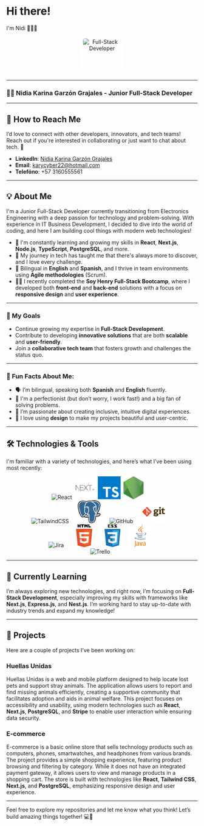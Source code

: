 # Hi there! 

I'm Nidi 👩‍💻✨

<div align="center">
 <img src="https://i.imgur.com/GadHW0E.jpeg" width="100" height="90" alt="Full-Stack Developer" style="border: 5px solid white; border-radius: 10px; display: block; margin: auto;" />
</div>

---

### 👩‍💻 Nidia Karina Garzón Grajales - Junior Full-Stack Developer
---

## 💬 How to Reach Me

I’d love to connect with other developers, innovators, and tech teams! Reach out if you're interested in collaborating or just want to chat about tech. 🚀

- **LinkedIn**: [Nidia Karina Garzón Grajales](https://www.linkedin.com/in/nidiag22)
- **Email**: [karycyber22@hotmail.com](mailto:karycyber22@hotmail.com)
- **Telefóno**:  +57 3160555561

---

## 💡 About Me

I'm a Junior Full-Stack Developer currently transitioning from Electronics Engineering with a deep passion for technology and problem-solving. With experience in IT Business Development, I decided to dive into the world of coding, and here I am building cool things with modern web technologies!

- 🌱 I'm constantly learning and growing my skills in **React**, **Next.js**, **Node.js**, **TypeScript**, **PostgreSQL**, and more. 
- 🔧 My journey in tech has taught me that there's always more to discover, and I love every challenge.
- 💬 Bilingual in **English** and **Spanish**, and I thrive in team environments using **Agile methodologies** (Scrum).
- 👩‍🏫 I recently completed the **Soy Henry Full-Stack Bootcamp**, where I developed both **front-end** and **back-end** solutions with a focus on **responsive design** and **user experience**.

---

### 🎯 My Goals

- Continue growing my expertise in **Full-Stack Development**.
- Contribute to developing **innovative solutions** that are both **scalable** and **user-friendly**.
- Join a **collaborative tech team** that fosters growth and challenges the status quo.

---

### 🚀 Fun Facts About Me:
- 🗣 I’m bilingual, speaking both **Spanish** and **English** fluently.
- 🧐 I'm a perfectionist (but don’t worry, I work fast!) and a big fan of solving problems.
- 🌈 I’m passionate about creating inclusive, intuitive digital experiences.
- 🎨 I love using **design** to make my projects beautiful and user-centric.

---

## 🛠️ Technologies & Tools

I'm familiar with a variety of technologies, and here’s what I’ve been using most recently:

<div align="center">
  <img src="https://upload.wikimedia.org/wikipedia/commons/a/a7/React-icon.svg" alt="React" width="60" height="auto" style="margin-right: 20px 10py;">
  <img src="https://raw.githubusercontent.com/github/explore/main/topics/nextjs/nextjs.png" alt="Next.js" width="60" height="auto" style="margin-right: 20px 10py;">
  <img src="https://raw.githubusercontent.com/github/explore/main/topics/typescript/typescript.png" alt="TypeScript" width="60" height="auto" style="margin-right: 20px 10py;">
 <img src="https://raw.githubusercontent.com/github/explore/main/topics/nodejs/nodejs.png" alt="Node.js" width="60" height="auto" style="margin-right: 20px;">
</div>

<div align="center">
  
  <img src="https://upload.wikimedia.org/wikipedia/commons/d/d5/Tailwind_CSS_Logo.svg" alt="TailwindCSS" width="60" height="auto" style="margin-right: 20px;">
  <img src="https://raw.githubusercontent.com/github/explore/main/topics/postgresql/postgresql.png" alt="PostgreSQL" width="60" height="auto" style="margin-right: 20px;">
  <img src="https://github.githubassets.com/assets/GitHub-Mark-ea2971cee799.png" alt="GitHub" width="60" height="auto" style="margin-right: 20px;">
  <img src="https://raw.githubusercontent.com/github/explore/main/topics/git/git.png" alt="Git" width="60" height="auto" style="margin-right: 20px;">
</div>

<div align="center">  
   <img src="https://cdn.worldvectorlogo.com/logos/jira-3.svg" alt="Jira" width="60" height="auto" style="margin-right: 20px;">
   <img src="https://raw.githubusercontent.com/github/explore/main/topics/html/html.png" alt="HTML" width="60" height="auto" style="margin-right: 10px;"> 
  <img src="https://raw.githubusercontent.com/github/explore/main/topics/css/css.png" alt="CSS" width="60" height="auto" style="margin-right: 10px;"> 
  <img src="https://raw.githubusercontent.com/github/explore/main/topics/java/java.png" alt="Java" width="60" height="auto" style="margin-right: 10px;"> 
</div>

<div align="center">
    <img src="https://img.shields.io/badge/-Scrum-1E4D2B?style=flat-square&logo=scrum&logoColor=white" alt="Trello" width="70" height="auto" style="margin-right: 10px;"> 
</div>

---

## 🌱 Currently Learning
I’m always exploring new technologies, and right now, I’m focusing on **Full-Stack Development**, especially improving my skills with frameworks like **Next.js**, **Express.js**, and **Nest.js**. I’m working hard to stay up-to-date with industry trends and expand my knowledge!

---

## 🚀 Projects

Here are a couple of projects I’ve been working on:

### Huellas Unidas
Huellas Unidas is a web and mobile platform designed to help locate lost pets and support stray animals. The application allows users to report and find missing animals efficiently, creating a supportive community that facilitates adoption and aids in animal welfare. This project focuses on accessibility and usability, using modern technologies such as **React**, **Next.js**, **PostgreSQL**, and **Stripe** to enable user interaction while ensuring data security.

### E-commerce
E-commerce is a basic online store that sells technology products such as computers, phones, smartwatches, and headphones from various brands. The project provides a simple shopping experience, featuring product browsing and filtering by category. While it does not have an integrated payment gateway, it allows users to view and manage products in a shopping cart. The store is built with technologies like **React**, **Tailwind CSS**, **Next.js**, and **PostgreSQL**, emphasizing responsive design and user experience.

---

Feel free to explore my repositories and let me know what you think! Let’s build amazing things together! 💻🌟

